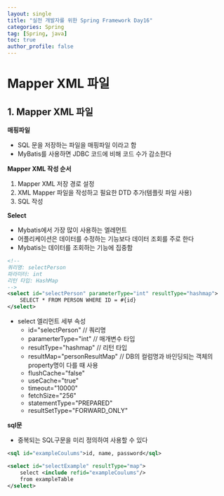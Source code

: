 ```yaml
---
layout: single
title: "실전 개발자를 위한 Spring Framework Day16"
categories: Spring
tag: [Spring, java]
toc: true
author_profile: false
---
```

# Mapper XML 파일

## 1. Mapper XML 파일

**매핑파일**

* SQL 문을 저장하는 파일을 매핑파일 이라고 함
* MyBatis를 사용하면 JDBC 코드에 비해 코드 수가 감소한다



 **Mapper XML 작성 순서**

1. Mapper XML 저장 경로 설정
2. XML Mapper 파일을 작성하고 필요한 DTD 추가(템플릿 파일 사용)
3. SQL 작성



**Select**

* Mybatis에서 가장 많이 사용하는 엘레먼트
* 어플리케이션은 데이터를 수정하는 기능보다 데이터 조회를 주로 한다
* Mybatis는 데이터를 조회하는 기능에 집중함

```xml
<!-- 
쿼리명: selectPerson
파라미터: int
리턴 타입: HashMap
-->
<select id="selectPerson" parameterType="int" resultType="hashmap">
	SELECT * FROM PERSON WHERE ID = #{id}
</select>
```

* select 엘리먼트 세부 속성
  * id="selectPerson" // 쿼리명
  * paramerterType="int" // 매개변수 타입
  * resultType="hashmap" // 리턴 타입
  * resultMap="personResultMap" // DB의 컬럼명과 바인딩되는 객체의 property명이 다를 때 사용
  * flushCache="false" 
  * useCache="true"
  * timeout="10000"
  * fetchSize="256"
  * statementType="PREPARED"
  * resultSetType="FORWARD_ONLY"



**sql문**

* 중복되는 SQL구문을 미리 정의하여 사용할 수 있다

```xml
<sql id="exampleCoulums">id, name, password</sql>

<select id="selectExample" resultType="map">
	select <include refid="exampleCoulums"/>
    from exampleTable
</select>
```



